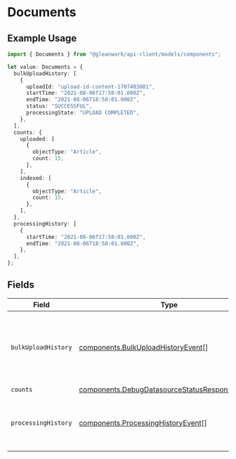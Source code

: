 # Documents

## Example Usage

```typescript
import { Documents } from "@gleanwork/api-client/models/components";

let value: Documents = {
  bulkUploadHistory: [
    {
      uploadId: "upload-id-content-1707403081",
      startTime: "2021-08-06T17:58:01.000Z",
      endTime: "2021-08-06T18:58:01.000Z",
      status: "SUCCESSFUL",
      processingState: "UPLOAD COMPLETED",
    },
  ],
  counts: {
    uploaded: [
      {
        objectType: "Article",
        count: 15,
      },
    ],
    indexed: [
      {
        objectType: "Article",
        count: 15,
      },
    ],
  },
  processingHistory: [
    {
      startTime: "2021-08-06T17:58:01.000Z",
      endTime: "2021-08-06T18:58:01.000Z",
    },
  ],
};
```

## Fields

| Field                                                                                                            | Type                                                                                                             | Required                                                                                                         | Description                                                                                                      |
| ---------------------------------------------------------------------------------------------------------------- | ---------------------------------------------------------------------------------------------------------------- | ---------------------------------------------------------------------------------------------------------------- | ---------------------------------------------------------------------------------------------------------------- |
| `bulkUploadHistory`                                                                                              | [components.BulkUploadHistoryEvent](../../models/components/bulkuploadhistoryevent.md)[]                         | :heavy_minus_sign:                                                                                               | Information about active and recent successful uploads for the datasource                                        |
| `counts`                                                                                                         | [components.DebugDatasourceStatusResponseCounts](../../models/components/debugdatasourcestatusresponsecounts.md) | :heavy_minus_sign:                                                                                               | N/A                                                                                                              |
| `processingHistory`                                                                                              | [components.ProcessingHistoryEvent](../../models/components/processinghistoryevent.md)[]                         | :heavy_minus_sign:                                                                                               | Information about processing history for the datasource                                                          |